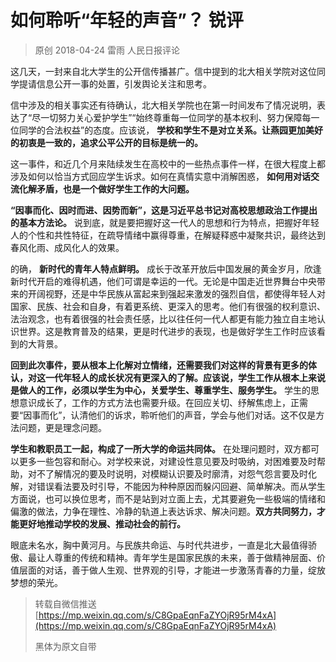# 如何聆听“年轻的声音”？  锐评

> 原创 2018-04-24 雷雨 人民日报评论

这几天，一封来自北大学生的公开信传播甚广。信中提到的北大相关学院对这位同学提请信息公开一事的处置，引发舆论关注和思考。

信中涉及的相关事实还有待确认，北大相关学院也在第一时间发布了情况说明，表达了“尽一切努力关心爱护学生”“始终尊重每一位同学的基本权利、努力保障每一位同学的合法权益”的态度。应该说，
**学校和学生不是对立关系。让燕园更加美好的初衷是一致的，追求公平公开的目标是统一的。**

这一事件，和近几个月来陆续发生在高校中的一些热点事件一样，在很大程度上都涉及如何以恰当方式回应学生诉求。如何在真情实意中消解困惑，
**如何用对话交流化解矛盾，也是一个做好学生工作的大问题。**

**“因事而化、因时而进、因势而新”，这是习近平总书记对高校思想政治工作提出的基本方法论。**
说到底，就是要把握好这一代人的思想和行为特点，把握好年轻人的个性和共性特征，在疏导情绪中赢得尊重，在解疑释惑中凝聚共识，最终达到春风化雨、成风化人的效果。

的确，
**新时代的青年人特点鲜明。**
成长于改革开放后中国发展的黄金岁月，欣逢新时代开启的难得机遇，他们可谓是幸运的一代。无论是中国走近世界舞台中央带来的开阔视野，还是中华民族从富起来到强起来激发的强烈自信，都使得年轻人对国家、民族、社会和自身，有着更系统、更深入的思考。他们有很强的权利意识、法治观念，也有着很强的社会责任感，比以往任何一代人都更有能力独立自主地认识世界。这是教育普及的结果，更是时代进步的表现，也是做好学生工作时应该看到的大背景。

**回到此次事件，要从根本上化解对立情绪，还需要我们对这样的背景有更多的体认，对这一代年轻人的成长状况有更深入的了解。应该说，学生工作从根本上来说是做人的工作，必须以学生为中心，关爱学生、尊重学生、服务学生。**
学生的思想意识成长了，工作的方式方法也需要升级。在回应关切、纾解焦虑上，正需要“因事而化”，认清他们的诉求，聆听他们的声音，学会与他们对话。这不仅是方法问题，更是理念问题。

**学生和教职员工一起，构成了一所大学的命运共同体。**
在处理问题时，双方都可以更多一些包容和耐心。对学校来说，对建设性意见要及时吸纳，对困难要及时帮助，对不了解情况的要及时说明，对模糊认识要及时廓清，对怨气怨言要及时化解，对错误看法要及时引导，不能因为种种原因而躲闪回避、简单解决。而从学生方面说，也可以换位思考，而不是站到对立面上去，尤其要避免一些极端的情绪和偏激的做法，力争在理性、冷静的轨道上表达诉求、解决问题。**双方共同努力，才能更好地推动学校的发展、推动社会的前行。**

眼底未名水，胸中黄河月。与民族共命运、与时代共进步，一直是北大最值得骄傲、最让人尊重的传统和精神。青年学生是国家民族的未来，善于做精神层面、价值层面的对话，善于做人生观、世界观的引导，才能进一步激荡青春的力量，绽放梦想的荣光。

> 转载自微信推送 [https://mp.weixin.qq.com/s/C8GpaEqnFaZYOjR95rM4xA](https://mp.weixin.qq.com/s/C8GpaEqnFaZYOjR95rM4xA)
> 
> 黑体为原文自带
